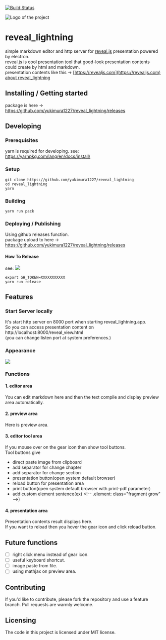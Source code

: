 [![Build Status](https://travis-ci.org/yukimura1227/reveal_lightning.svg?branch=master)](https://travis-ci.org/yukimura1227/reveal_lightning)

![Logo of the project](https://raw.githubusercontent.com/yukimura1227/reveal_lightning/development/build/icon.ico)

# reveal_lightning
simple markdown editor and http server for [reveal.js](https://github.com/hakimel/reveal.js) presentation powered by electron.  
reveal.js is cool presentation tool that good-look presentation contents could create by html and markdown.  
presentation contents like this -> [https://revealjs.com](https://revealjs.com)  
[about reveal_lightning](https://yukimura1227.github.io/try_github_pages/about_reveal_rightning/)

## Installing / Getting started

package is here ->
https://github.com/yukimura1227/reveal_lightning/releases

## Developing

### Prerequisites

yarn is required for developing.
see: https://yarnpkg.com/lang/en/docs/install/

### Setup


```shell
git clone https://github.com/yukimura1227/reveal_lightning
cd reveal_lightning
yarn
```

### Building

```shell
yarn run pack
```

### Deploying / Publishing

Using github releases function.  
package upload to here ->
https://github.com/yukimura1227/reveal_lightning/releases

#### How To Release
see: ![](https://www.electron.build/configuration/publish#recommended-github-releases-workflow)

```
export GH_TOKEN=XXXXXXXXXXX
yarn run release
```

## Features

### Start Server locally
It's start http server on 8000 port when starting reveal_lightning.app.   
So you can access presentation content on http://localhost:8000/reveal_view.html  
(you can change listen port at system preferences.)

### Appearance
![](https://raw.githubusercontent.com/yukimura1227/reveal_lightning/v1.1.7/readme_resource/area_explain.png)

### Functions
#### 1. editor area
You can edit markdown here and then the text compile and display preview area automatically.

#### 2. preview area
Here is preview area.

#### 3. editor tool area
If you mouse over on the gear icon then show tool buttons.  
Tool buttons give

- direct paste image from clipboard
- add separator for change chapter
- add separator for change section
- presentation button(open system default browser)
- reload button for presentation area
- print button(open system default browser with print-pdf parameter)
- add custom element sentence(ex) &lt;!-- .element: class="fragment grow" --&gt;)

#### 4. presentation area
Presentation contents result displays here.  
If you want to reload then you hover the gear icon and click reload button.

## Future functions

- [ ] right click menu instead of gear icon.
- [ ] useful keyboard shortcut.
- [ ] image paste from file.
- [ ] using mathjax on preview area.

## Contributing
If you'd like to contribute, please fork the repository and use a feature
branch. Pull requests are warmly welcome.

## Licensing
The code in this project is licensed under MIT license.
